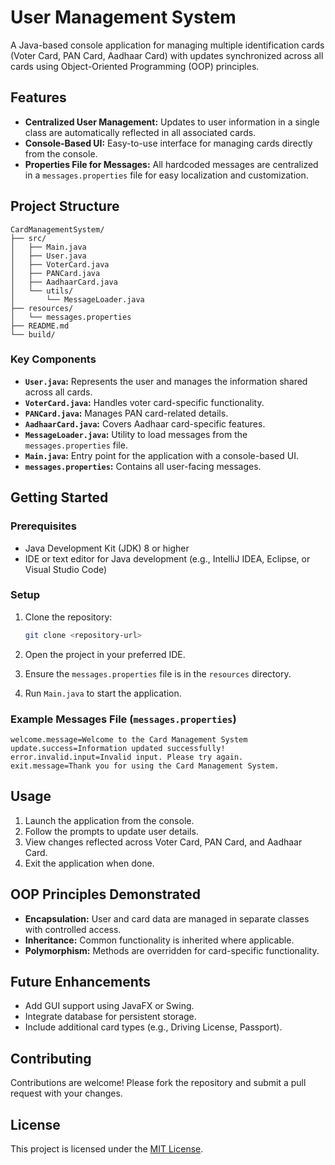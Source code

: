 # User Management System

A Java-based console application for managing multiple identification cards (Voter Card, PAN Card, Aadhaar Card) with updates synchronized across all cards using Object-Oriented Programming (OOP) principles.

## Features

- **Centralized User Management:** Updates to user information in a single class are automatically reflected in all associated cards.
- **Console-Based UI:** Easy-to-use interface for managing cards directly from the console.
- **Properties File for Messages:** All hardcoded messages are centralized in a `messages.properties` file for easy localization and customization.

## Project Structure

```
CardManagementSystem/
├── src/
│   ├── Main.java
│   ├── User.java
│   ├── VoterCard.java
│   ├── PANCard.java
│   ├── AadhaarCard.java
│   └── utils/
│       └── MessageLoader.java
├── resources/
│   └── messages.properties
├── README.md
└── build/
```

### Key Components

- **`User.java`:** Represents the user and manages the information shared across all cards.
- **`VoterCard.java`:** Handles voter card-specific functionality.
- **`PANCard.java`:** Manages PAN card-related details.
- **`AadhaarCard.java`:** Covers Aadhaar card-specific features.
- **`MessageLoader.java`:** Utility to load messages from the `messages.properties` file.
- **`Main.java`:** Entry point for the application with a console-based UI.
- **`messages.properties`:** Contains all user-facing messages.

## Getting Started

### Prerequisites

- Java Development Kit (JDK) 8 or higher
- IDE or text editor for Java development (e.g., IntelliJ IDEA, Eclipse, or Visual Studio Code)

### Setup

1. Clone the repository:

   ```bash
   git clone <repository-url>
   ```

2. Open the project in your preferred IDE.

3. Ensure the `messages.properties` file is in the `resources` directory.

4. Run `Main.java` to start the application.

### Example Messages File (`messages.properties`)

```properties
welcome.message=Welcome to the Card Management System
update.success=Information updated successfully!
error.invalid.input=Invalid input. Please try again.
exit.message=Thank you for using the Card Management System.
```

## Usage

1. Launch the application from the console.
2. Follow the prompts to update user details.
3. View changes reflected across Voter Card, PAN Card, and Aadhaar Card.
4. Exit the application when done.

## OOP Principles Demonstrated

- **Encapsulation:** User and card data are managed in separate classes with controlled access.
- **Inheritance:** Common functionality is inherited where applicable.
- **Polymorphism:** Methods are overridden for card-specific functionality.

## Future Enhancements

- Add GUI support using JavaFX or Swing.
- Integrate database for persistent storage.
- Include additional card types (e.g., Driving License, Passport).

## Contributing

Contributions are welcome! Please fork the repository and submit a pull request with your changes.

## License

This project is licensed under the [MIT License](LICENSE).

